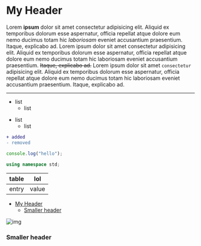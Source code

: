 # My Header

<!--  -->

Lorem **ipsum** dolor sit amet consectetur adipisicing elit.
Aliquid ex temporibus dolorum esse aspernatur, officia repellat atque dolore eum nemo
ducimus totam hic _laboriosam_ eveniet accusantium praesentium. Itaque, explicabo ad.
Lorem ipsum dolor sit amet consectetur adipisicing elit.
Aliquid ex temporibus dolorum esse aspernatur, officia repellat atque dolore eum nemo
ducimus totam hic laboriosam eveniet accusantium praesentium. ~~Itaque, explicabo ad.~~
Lorem ipsum dolor sit amet `consectetur` adipisicing elit.
Aliquid ex temporibus dolorum esse aspernatur, officia repellat atque dolore eum nemo
ducimus totam hic laboriosam eveniet accusantium praesentium. Itaque, explicabo ad.

---

-   list
    -   list

*   list
    -   list

```diff
+ added
- removed
```

```js
console.log("hello");
```

```cpp
using namespace std;
```

| table | lol   |
| ----- | ----- |
| entry | value |

- [My Header](#my-header)
    - [Smaller header](#smaller-header)

![img](https://thing)

### Smaller header
